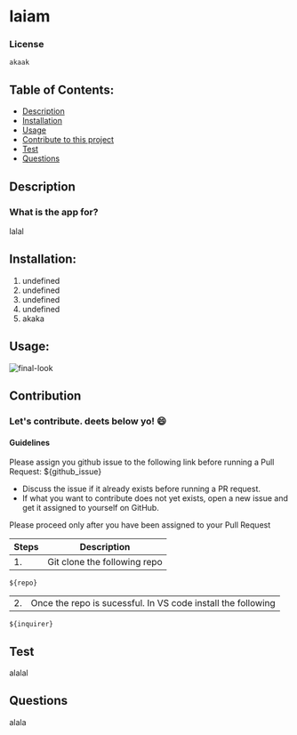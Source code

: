 

# laiam  

### License
    akaak 

## Table of Contents:
- [Description](#description)
- [Installation](#installation)
- [Usage](#usage)
- [Contribute to this project](#contribution)
- [Test](#test)
- [Questions](#questions)

## Description 
### What is the app for?
lalal

## Installation:
1. undefined
2. undefined
3. undefined
4. undefined
5. akaka

## Usage:
<img src='assets/images/final_look.gif' alt="final-look">
 
## Contribution
### Let's contribute. deets below yo! :smile:
#### Guidelines 

Please assign you github issue to the following link before running a Pull Request: 
    ${github_issue}
- Discuss the issue if it already exists before running a PR request.
- If what you want to contribute does not yet exists, open a new issue and get it assigned to yourself on GitHub.

Please proceed only after you have been assigned to your Pull Request  

| Steps | Description | 
| ------------- |:-------------:| 
| 1. | Git clone the following repo |

    ${repo}
| | |    
| ------------- |:-------------:|
| 2. | Once the repo is sucessful. In VS code install the following | 

    ${inquirer}    

## Test
alalal

## Questions
alala 

